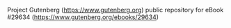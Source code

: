 Project Gutenberg (https://www.gutenberg.org) public repository for eBook #29634 (https://www.gutenberg.org/ebooks/29634)
